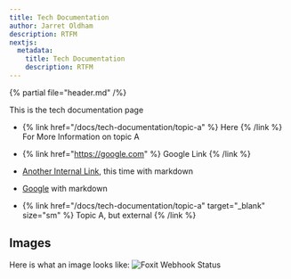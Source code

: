 ```yaml
---
title: Tech Documentation
author: Jarret Oldham
description: RTFM
nextjs:
  metadata:
    title: Tech Documentation
    description: RTFM
---
```


{% partial file="header.md" /%}

This is the tech documentation page

- {% link href="/docs/tech-documentation/topic-a" %} Here {% /link %} For More Information on topic A

- {% link href="https://google.com" %} Google Link {% /link %}

- [Another Internal Link](/docs/tech-documentation/topic-a), this time with markdown
- [Google](https://google.com) with markdown
- {% link href="/docs/tech-documentation/topic-a" target="_blank" size="sm" %} Topic A, but external {% /link %}

## Images

Here is what an image looks like:
![Foxit Webhook Status](../Images/foxit-webhook-status.png "Foxit Webhook Status")
